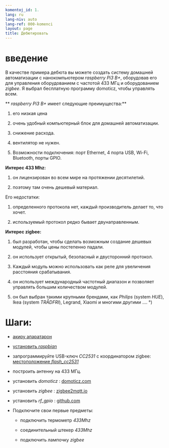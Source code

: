 ```yaml
---
komentoj_id: 1.
lang: ru
lang-niv: auto
lang-ref: 000-komenci
layout: page
title: Дебютировать
---
```


# введение
В качестве примера дебюта вы можете создать систему домашней автоматизации с нанокомпьютером _raspberry Pi3 B+_, оборудовав его для управления оборудованием с частотой 433 МГц и оборудованием _zigbee_. Я выбрал бесплатную программу domoticz, чтобы управлять всем.

** _raspberry Pi3 B+_ имеет следующие преимущества:**

 1. его низкая цена


 2. очень удобный компьютерный блок для домашней автоматизации.


 3. снижение расхода.


 4. вентилятор не нужен.


 5. Возможности подключения: порт Ethernet, 4 порта USB, Wi-Fi, Bluetooth, порты GPIO.




**Интерес 433 Mhz:**

 1. он лицензирован во всем мире на протяжении десятилетий.


 2. поэтому там очень дешевый материал.



 
Его недостатки:

 1. определенного протокола нет, каждый производитель делает то, что хочет.


 2. используемый протокол редко бывает двунаправленным.




**Интерес zigbee:**

 1. был разработан, чтобы сделать возможным создание дешевых модулей, чтобы цены постепенно падали.


 1. он использует открытый, безопасный и двусторонний протокол.


 1. Каждый модуль можно использовать как реле для увеличения расстояния срабатывания.


 1. он использует международный частотный диапазон и позволяет управлять большим количеством модулей.


 1. он был выбран такими крупными брендами, как _Philips_ (system _HUE_), Ikea (system _TRÅDFRI_), Legrand, Xiaomi и многими другими .... °)




# Шаги:

* [акиру апаратарон](_posts/2020-08-31-aparataro.md)


* [установить _raspbian_](_posts/2020-12-22-instali_raspbian.md)


* запрограммируйте USB-ключ _CC2531_  с координатором zigbee: [ местоположение _flash_cc2531_](https://jmichault.github.io/flash_cc2531-dok/)


* построить антенну на 433 МГц.


* установить _domoticz_ : [domoticz.com](https://www.domoticz.com/wiki/Raspberry_Pi)
  


* установить _zigbee_ : [zigbee2mqtt.io](https://www.zigbee2mqtt.io/getting_started/running_zigbee2mqtt.html)


* установить _rf_gpio_ : [github.com](https://github.com/jmichault/rf_gpio/blob/master/LeguMin.md)
  


* Подключите свои первые предметы:  


  * подключить термометр _433Mhz_


  * соединительный штекер _433Mhz_


  * подключить лампочку _zigbee_



